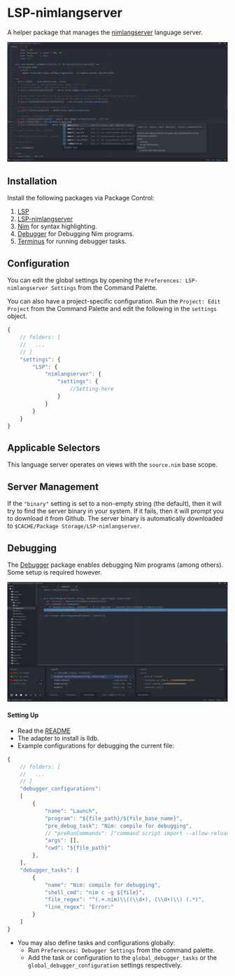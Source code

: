 # LSP-nimlangserver

A helper package that manages the [nimlangserver](https://github.com/nim-lang/langserver) language server.

![LSP Features](./images/LSP.png)

## Installation

Install the following packages via Package Control:
1. [LSP](https://packagecontrol.io/packages/LSP)
2. [LSP-nimlangserver](https://packagecontrol.io/packages/LSP-nimlangserver)
3. [Nim](https://packagecontrol.io/packages/Nim) for syntax highlighting.
4. [Debugger](https://packagecontrol.io/packages/Debugger) for Debugging Nim programs.
5. [Terminus](https://packagecontrol.io/packages/Terminus) for running debugger tasks.

## Configuration

You can edit the global settings by opening the `Preferences: LSP-nimlangserver Settings` from the Command Palette.

You can also have a project-specific configuration. Run the `Project: Edit Project` from the Command Palette and edit the following in the `settings` object.

```js
{
    // folders: [
    //   ...
    // ]
    "settings": {
        "LSP": {
            "nimlangserver": {
                "settings": {
                    //Setting-here
                }
            }
        }
    }
}
```

## Applicable Selectors

This language server operates on views with the `source.nim` base scope.

## Server Management

If the `"binary"` setting is set to a non-empty string (the default), then it
will try to find the server binary in your system.
If it fails, then it will prompt you to download it from Github.
The server binary is automatically downloaded to `$CACHE/Package Storage/LSP-nimlangserver`.

## Debugging

The [Debugger](https://packagecontrol.io/packages/Debugger) package enables debugging Nim programs (among others). Some setup is required however.

![Debugger](./images/debugger.png)

#### Setting Up

* Read the [README](https://github.com/daveleroy/SublimeDebugger?tab=readme-ov-file#sublime-debugger)
* The adapter to install is lldb.
* Example configurations for debugging the current file:

```js
{
    // folders: [
    //   ...
    // ]
    "debugger_configurations":
    [
        {
            "name": "Launch",
            "program": "${file_path}/${file_base_name}",
            "pre_debug_task": "Nim: compile for debugging",
            // "preRunCommands": ["command script import --allow-reload \"<PATH_TO_NIM_INSTALLATION_DIR>/tools/debug/nimlldb.py\""] // improves values representation (but may be buggy).
            "args": [],
            "cwd": "${file_path}"
        },
    ],
    "debugger_tasks": [
        {
            "name": "Nim: compile for debugging",
            "shell_cmd": "nim c -g ${file}",
            "file_regex": "^(.+.nim)\\((\\d+), (\\d+)\\) (.*)",
            "line_regex": "Error:"
        }
    ]
}
```

* You may also define tasks and configurations globally:
    * Run `Preferences: Debugger Settings` from the command palette.
    * Add the task or configuration to the `global_debugger_tasks` or the `global_debugger_configuration` settings respectively.
